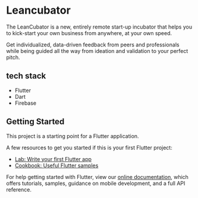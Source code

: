 # Leancubator

The LeanCubator is a new, entirely remote start-up incubator that helps you to kick-start your own business from anywhere, at your own speed.

Get individualized, data-driven feedback from peers and professionals while being guided all the way from ideation and validation to your perfect pitch.

## tech stack
- Flutter
- Dart
- Firebase

## Getting Started

This project is a starting point for a Flutter application.

A few resources to get you started if this is your first Flutter project:

- [Lab: Write your first Flutter app](https://flutter.dev/docs/get-started/codelab)
- [Cookbook: Useful Flutter samples](https://flutter.dev/docs/cookbook)

For help getting started with Flutter, view our
[online documentation](https://flutter.dev/docs), which offers tutorials,
samples, guidance on mobile development, and a full API reference.

